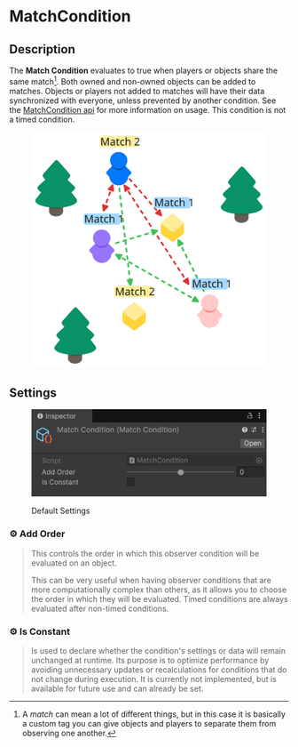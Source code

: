 # MatchCondition

## Description <a href="#server-and-host" id="server-and-host"></a>

The **Match Condition** evaluates to true when players or objects share the same match[^1]. Both owned and non-owned objects can be added to matches. Objects or players not added to matches will have their data synchronized with everyone, unless prevented by another condition. See the [MatchCondition api](https://firstgeargames.com/FishNet/api/api/FishNet.Component.Observing.MatchCondition.html) for more information on usage. This condition is not a timed condition.

<div align="left"><figure><img src="../../../.gitbook/assets/match-observer-condition.svg" alt="" width="466"><figcaption></figcaption></figure></div>

## Settings <a href="#server-and-host" id="server-and-host"></a>

<div align="left" data-full-width="false"><figure><img src="../../../.gitbook/assets/match-observer-condition.png" alt=""><figcaption><p>Default Settings</p></figcaption></figure></div>

### :gear: **Add Order**

> This controls the order in which this observer condition will be evaluated on an object.
>
> This can be very useful when having observer conditions that are more computationally complex than others, as it allows you to choose the order in which they will be evaluated. Timed conditions are always evaluated after non-timed conditions.

### :gear: **Is Constant**

> Is used to declare whether the condition's settings or data will remain unchanged at runtime. Its purpose is to optimize performance by avoiding unnecessary updates or recalculations for conditions that do not change during execution. It is currently not implemented, but is available for future use and can already be set.

[^1]: A _match_ can mean a lot of different things, but in this case it is basically a custom tag you can give objects and players to separate them from observing one another.
